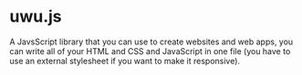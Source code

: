 # uwu.js

A JavsScript library that you can use to create websites and web apps, you can write all of your HTML and CSS and JavaScript in one file (you have to use an external stylesheet if you want to make it responsive).
